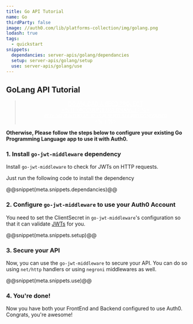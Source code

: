 ```yaml
---
title: Go API Tutorial
name: Go
thirdParty: false
image: //auth0.com/lib/platforms-collection/img/golang.png
lodash: true
tags:
  - quickstart
snippets:
  dependancies: server-apis/golang/dependancies
  setup: server-apis/golang/setup
  use: server-apis/golang/use
---
```


## GoLang API Tutorial

<div class="package" style="text-align: center;">
  <blockquote>
    <a href="/auth0-golang/master/create-package?path=examples/go-api&type=server@@account.clientParam@@" class="btn btn-lg btn-success btn-package" style="text-transform: uppercase; color: white">
      <span style="display: block">Download a Seed project</span>
      <% if (account.userName) { %>
      <span class="smaller" style="display:block; font-size: 11px">with your Auth0 API Keys already set and configured</span>
      <% } %>
    </a>
  </blockquote>
</div>

**Otherwise, Please follow the steps below to configure your existing Go Programming Language app to use it with Auth0.**

### 1. Install `go-jwt-middleware` dependency

Install `go-jwt-middleware` to check for JWTs on HTTP requests.

Just run the following code to install the dependency

@@snippet(meta.snippets.dependancies)@@

### 2. Configure `go-jwt-middleware` to use your Auth0 Account

You need to set the ClientSecret in `go-jwt-middleware`'s configuration so that it can validate [JWTs](/jwt) for you.

@@snippet(meta.snippets.setup)@@

### 3. Secure your API

Now, you can use the `go-jwt-middleware` to secure your API. You can do so using `net/http` handlers or using `negroni` middlewares as well.

@@snippet(meta.snippets.use)@@

### 4. You're done!

Now you have both your FrontEnd and Backend configured to use Auth0. Congrats, you're awesome!
